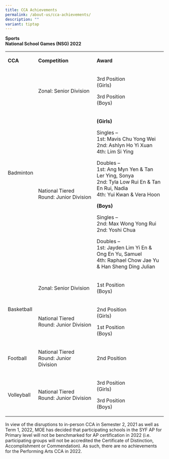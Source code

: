 ```yaml
---
title: CCA Achievements
permalink: /about-us/cca-achievements/
description: ""
variant: tiptap
---
```

<p><strong>Sports</strong><br><strong>National School Games (NSG) 2022</strong></p><table><tbody><tr><td rowspan="1" colspan="1"><p><strong>CCA</strong></p></td><td rowspan="1" colspan="1"><p><strong>Competition</strong></p></td><td rowspan="1" colspan="1"><p><strong>Award</strong></p></td></tr><tr><td rowspan="2" colspan="1"><p>Badminton</p></td><td rowspan="1" colspan="1"><p>Zonal: Senior Division</p></td><td rowspan="1" colspan="1"><p>3rd&nbsp;Position<br>(Girls)</p><p>3rd&nbsp;Position<br>(Boys)</p></td></tr><tr><td rowspan="1" colspan="1"><p>National Tiered Round: Junior Division</p></td><td rowspan="1" colspan="1"><p><strong>(Girls)</strong></p><p>Singles –<br>1st: Mavis Chu Yong Wei<br>2nd: Ashlyn Ho Yi Xuan<br>4th: Lim Si Ying</p><p>Doubles –<br>1st: Ang Myn Yen &amp; Tan Ler Ying, Sonya&nbsp;<br>2nd: Tyla Low Rui En &amp; Tan En Rui, Nadia<br>4th: Yui Kwan &amp; Vera Hoon</p><p><strong>(Boys)</strong></p><p>Singles –<br>2nd: Max Wong Yong Rui<br>2nd: Yoshi Chua</p><p>Doubles –<br>1st: Jayden Lim Yi En &amp; Ong En Yu, Samuel<br>4th: Raphael Chow Jae Yu &amp; Han Sheng Ding Julian</p></td></tr><tr><td rowspan="2" colspan="1"><p>Basketball</p></td><td rowspan="1" colspan="1"><p>Zonal: Senior Division</p></td><td rowspan="1" colspan="1"><p>1st&nbsp;Position<br>(Boys)</p></td></tr><tr><td rowspan="1" colspan="1"><p>National Tiered Round: Junior Division</p></td><td rowspan="1" colspan="1"><p>2nd&nbsp;Position<br>(Girls)</p><p>1st&nbsp;Position<br>(Boys)</p></td></tr><tr><td rowspan="1" colspan="1"><p>Football&nbsp;</p></td><td rowspan="1" colspan="1"><p>National Tiered Round: Junior Division&nbsp;</p></td><td rowspan="1" colspan="1"><p>2nd&nbsp;Position</p></td></tr><tr><td rowspan="1" colspan="1"><p>Volleyball</p></td><td rowspan="1" colspan="1"><p>National Tiered Round: Junior Division</p></td><td rowspan="1" colspan="1"><p>3rd&nbsp;Position<br>(Girls)</p><p>3rd&nbsp;Position<br>(Boys)</p></td></tr></tbody></table><p>In view of the disruptions to in-person CCA in Semester 2, 2021 as well as Term 1, 2022, MOE has decided that participating schools in the SYF AP for Primary level will not be benchmarked for AP certification in 2022 (i.e. participating groups will not be accredited the Certificate of Distinction, Accomplishment or Commendation). As such, there are no achievements for the Performing Arts CCA in 2022.</p>